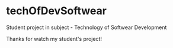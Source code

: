 # techOfDevSoftwear
Student project in subject - Technology of Softwear Development

Thanks for watch my student's project!
